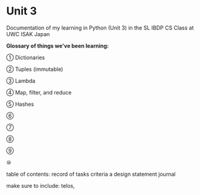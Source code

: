 Unit 3 
======

Documentation of my learning in Python (Unit 3) in the SL IBDP CS Class at UWC ISAK Japan 

**Glossary of things we've been learning:**

① Dictionaries

② Tuples (immutable) 

③ Lambda 

④ Map, filter, and reduce

⑤ Hashes

⑥

⑦

⑧

⑨

⑩

table of contents:
record of tasks
criteria a
design statement
journal

make sure to include:
telos, 
